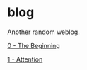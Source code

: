 # blog
Another random weblog.

[0 - The Beginning](0_the_beginning.md)

[1 - Attention](1_attention.md)
